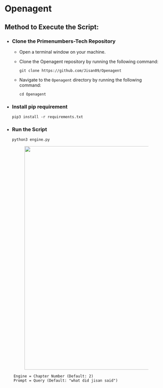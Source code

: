 # Openagent

## Method to Execute the Script:

- ### Clone the Primenumbers-Tech Repository

  - Open a terminal window on your machine.

  - Clone the Openagent repository by running the following command:

     ```
     git clone https://github.com/Jisan09/Openagent
     ```
  - Navigate to the `Openagent` directory by running the following command:

     ```
     cd Openagent
     ```
- ### Install pip requirement 
  ```
  pip3 install -r requirements.txt
  ```
- ### Run the Script
  ```
  python3 engine.py
  ```
  <figure><img src="https://graph.org/file/b87a0c5a8d6870d18ce3c.jpg" width="720"></figure>
```
    Engine = Chapter Number (Default: 2)
    Prompt = Query (Default: "what did jisan said")
```